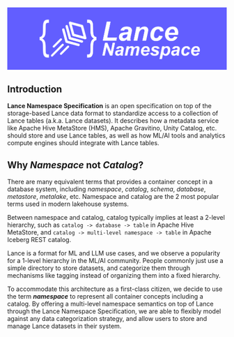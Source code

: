 #

![logo](./logo/wide.png)

## Introduction

**Lance Namespace Specification** is an open specification on top of the storage-based Lance data format
to standardize access to a collection of Lance tables (a.k.a. Lance datasets).
It describes how a metadata service like Apache Hive MetaStore (HMS), Apache Gravitino, Unity Catalog, etc.
should store and use Lance tables, as well as how ML/AI tools and analytics compute engines should integrate with Lance tables.

## Why _Namespace_ not _Catalog_?

There are many equivalent terms that provides a container concept in a database system,
including _namespace_, _catalog_, _schema_, _database_, _metastore_, _metalake_, etc.
Namespace and catalog are the 2 most popular terms used in modern lakehouse systems.

Between namespace and catalog, catalog typically implies at least a 2-level hierarchy, 
such as `catalog -> database -> table` in Apache Hive MetaStore,
and `catalog -> multi-level namespace -> table` in Apache Iceberg REST catalog.

Lance is a format for ML and LLM use cases, and we observe a popularity for a 1-level hierarchy in the ML/AI community. 
People commonly just use a simple directory to store datasets,
and categorize them through mechanisms like tagging instead of organizing them into a fixed hierarchy.

To accommodate this architecture as a first-class citizen,
we decide to use the term **_namespace_** to represent all container concepts including a catalog.
By offering a multi-level namespace semantics on top of Lance through the Lance Namespace Specification, 
we are able to flexibly model against any data categorization strategy,
and allow users to store and manage Lance datasets in their system.